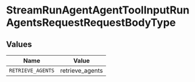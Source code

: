 # StreamRunAgentAgentToolInputRunAgentsRequestRequestBodyType


## Values

| Name              | Value             |
| ----------------- | ----------------- |
| `RETRIEVE_AGENTS` | retrieve_agents   |